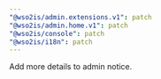 ```yaml
---
"@wso2is/admin.extensions.v1": patch
"@wso2is/admin.home.v1": patch
"@wso2is/console": patch
"@wso2is/i18n": patch
---
```


Add more details to admin notice.
